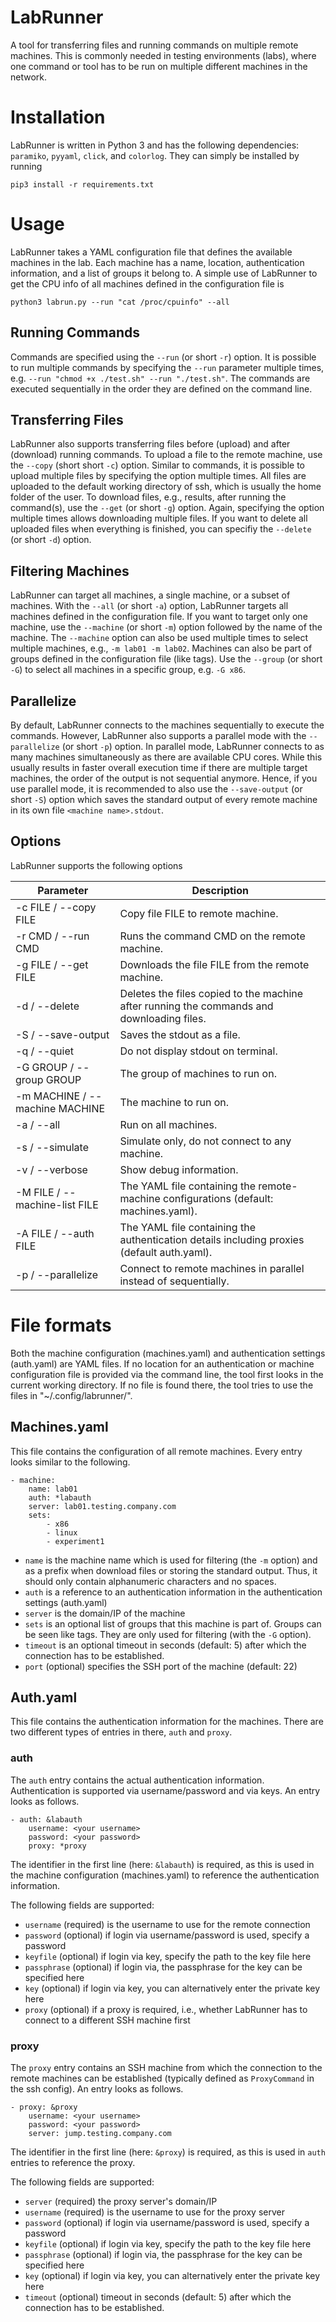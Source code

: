 # LabRunner 

A tool for transferring files and running commands on multiple remote machines. 
This is commonly needed in testing environments (labs), where one command or tool has to be run on multiple different machines in the network. 

# Installation

LabRunner is written in Python 3 and has the following dependencies: `paramiko`, `pyyaml`, `click`, and `colorlog`. They can simply be installed by running

    pip3 install -r requirements.txt


# Usage

LabRunner takes a YAML configuration file that defines the available machines in the lab. Each machine has a name, location, authentication information, and a list of groups it belong to. 
A simple use of LabRunner to get the CPU info of all machines defined in the configuration file is

    python3 labrun.py --run "cat /proc/cpuinfo" --all

## Running Commands
Commands are specified using the `--run` (or short `-r`) option. It is possible to run multiple commands by specifying the `--run` parameter multiple times, e.g. `--run "chmod +x ./test.sh" --run "./test.sh"`. The commands are executed sequentially in the order they are defined on the command line. 

## Transferring Files
LabRunner also supports transferring files before (upload) and after (download) running commands. 
To upload a file to the remote machine, use the `--copy` (short short `-c`) option. Similar to commands, it is possible to upload multiple files by specifying the option multiple times. All files are uploaded to the default working directory of ssh, which is usually the home folder of the user. 
To download files, e.g., results, after running the command(s), use the `--get` (or short `-g`) option. Again, specifying the option multiple times allows downloading multiple files. 
If you want to delete all uploaded files when everything is finished, you can specifiy the `--delete` (or short `-d`) option. 

## Filtering Machines
LabRunner can target all machines, a single machine, or a subset of machines. 
With the `--all` (or short `-a`) option, LabRunner targets all machines defined in the configuration file. 
If you want to target only one machine, use the `--machine` (or short `-m`) option followed by the name of the machine. 
The `--machine` option can also be used multiple times to select multiple machines, e.g., `-m lab01 -m lab02`. 
Machines can also be part of groups defined in the configuration file (like tags). 
Use the `--group` (or short `-G`) to select all machines in a specific group, e.g. `-G x86`. 

## Parallelize
By default, LabRunner connects to the machines sequentially to execute the commands. 
However, LabRunner also supports a parallel mode with the `--parallelize` (or short `-p`) option. 
In parallel mode, LabRunner connects to as many machines simultaneously as there are available CPU cores. 
While this usually results in faster overall execution time if there are multiple target machines, the order of the output is not sequential anymore. 
Hence, if you use parallel mode, it is recommended to also use the `--save-output` (or short `-S`) option which saves the standard output of every remote machine in its own file `<machine name>.stdout`. 

## Options
LabRunner supports the following options

| Parameter | Description |
|--|--|
| -c FILE / --copy FILE | Copy file FILE to remote machine. |
| -r CMD / --run CMD | Runs the command CMD on the remote machine. |
| -g FILE / --get FILE | Downloads the file FILE from the remote machine. |
| -d / --delete | Deletes the files copied to the machine after running the commands and downloading files. |
| -S / --save-output | Saves the stdout as a file. |
| -q / --quiet | Do not display stdout on terminal. |
| -G GROUP / --group GROUP | The group of machines to run on. |
| -m MACHINE / --machine MACHINE | The machine to run on. |
| -a / --all | Run on all machines. |
| -s / --simulate | Simulate only, do not connect to any machine. |
| -v / --verbose | Show debug information. |
| -M FILE / --machine-list FILE | The YAML file containing the remote-machine configurations (default: machines.yaml). |
| -A FILE / --auth FILE | The YAML file containing the authentication details including proxies (default auth.yaml). |
| -p / --parallelize | Connect to remote machines in parallel instead of sequentially. |

# File formats
Both the machine configuration (machines.yaml) and authentication settings (auth.yaml) are YAML files. 
If no location for an authentication or machine configuration file is provided via the command line, the tool first looks in the current working directory. 
If no file is found there, the tool tries to use the files in "~/.config/labrunner/".

## Machines.yaml
This file contains the configuration of all remote machines. Every entry looks similar to the following.

    - machine:
        name: lab01
        auth: *labauth
        server: lab01.testing.company.com
        sets: 
            - x86
            - linux
            - experiment1
            
            
* `name` is the machine name which is used for filtering (the `-m` option) and as a prefix when download files or storing the standard output. Thus, it should only contain alphanumeric characters and no spaces. 
* `auth` is a reference to an authentication information in the authentication settings (auth.yaml)
* `server` is the domain/IP of the machine
* `sets` is an optional list of groups that this machine is part of. Groups can be seen like tags. They are only used for filtering (with the `-G` option). 
* `timeout` is an optional timeout in seconds (default: 5) after which the connection has to be established.
* `port` (optional) specifies the SSH port of the machine (default: 22)

## Auth.yaml
This file contains the authentication information for the machines. There are two different types of entries in there, `auth` and `proxy`. 

### auth
The `auth` entry contains the actual authentication information. Authentication is supported via username/password and via keys. An entry looks as follows.

    - auth: &labauth
        username: <your username>
        password: <your password>
        proxy: *proxy

The identifier in the first line (here: `&labauth`) is required, as this is used in the machine configuration (machines.yaml) to reference the authentication information. 

The following fields are supported:

* `username` (required) is the username to use for the remote connection
* `password` (optional) if login via username/password is used, specify a password
* `keyfile` (optional) if login via key, specify the path to the key file here
* `passphrase` (optional) if login via, the passphrase for the key can be specified here
* `key` (optional) if login via key, you can alternatively enter the private key here
* `proxy` (optional) if a proxy is required, i.e., whether LabRunner has to connect to a different SSH machine first

### proxy
The `proxy` entry contains an SSH machine from which the connection to the remote machines can be established (typically defined as `ProxyCommand` in the ssh config).
An entry looks as follows.

    - proxy: &proxy
        username: <your username>
        password: <your password>
        server: jump.testing.company.com
        
The identifier in the first line (here: `&proxy`) is required, as this is used in `auth` entries to reference the proxy. 

The following fields are supported:

* `server` (required) the proxy server's domain/IP
* `username` (required) is the username to use for the proxy server
* `password` (optional) if login via username/password is used, specify a password
* `keyfile` (optional) if login via key, specify the path to the key file here
* `passphrase` (optional) if login via, the passphrase for the key can be specified here
* `key` (optional) if login via key, you can alternatively enter the private key here
* `timeout` (optional) timeout in seconds (default: 5) after which the connection has to be established.
